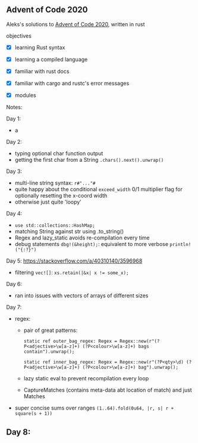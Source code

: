## Advent of Code 2020 
Aleks's solutions to [Advent of Code 2020](https://adventofcode.com/2020), written in rust


objectives
- [x] learning Rust syntax
- [x] learning a compiled language
- [x] familiar with rust docs
- [x] familiar with cargo and rustc's error messages
- [x] modules


Notes:

Day 1:
- a

Day 2:
- typing optional char function output
- getting the first char from a String
`.chars().next().unwrap()`

Day 3:
- multi-line string syntax: `r#"..."#`
- quite happy about the conditional `exceed_width` 0/1 multiplier flag for optionally resetting the x-coord width
- otherwise just quite 'loopy'


Day 4:
- `use std::collections::HashMap;`
- matching String against str using .to_string() 
- Regex and lazy_static avoids re-compilation every time
- debug statements `dbg!(&height);`: equivalent to more verbose `println!("{:?}")`


Day 5:
https://stackoverflow.com/a/40310140/3596968
- filtering `vec![]`: `xs.retain(|&x| x != some_x);`

Day 6:
- ran into issues with vectors of arrays of different sizes


Day 7:
- regex:
  - pair of great patterns:
  
    `static ref outer_bag_regex: Regex = Regex::new(r"(?P<adjective>\w[a-z]+) (?P<colour>\w[a-z]+) bags contain").unwrap();`
  
    `static ref inner_bag_regex: Regex = Regex::new(r"(?P<qty>\d) (?P<adjective>\w[a-z]+) (?P<colour>\w[a-z]+) bag").unwrap();`
  - lazy static eval to prevent recompilation every loop
  - CaptureMatches (contains meta-data abt location of match) and just Matches
- super concise sums over ranges
  `(1..64).fold(0u64, |r, s| r + square(s + 1))`


Day 8:
- 